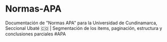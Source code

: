 # Normas-APA
Documentación de "Normas APA" para la Universidad de Cundinamarca, Seccional Ubaté 🇨🇴 | Segmentación de los items, paginación, estructura y conclusiones parciales #APA
